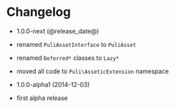 Changelog
=========

* 1.0.0-next (@release_date@)

 * renamed `PuliAssetInterface` to `PuliAsset`
 * renamed `Deferred*` classes to `Lazy*`
 * moved all code to `Puli\AsseticExtension` namespace
 
* 1.0.0-alpha1 (2014-12-03)

 * first alpha release
